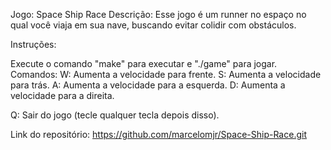 Jogo: Space Ship Race
Descrição:
Esse jogo é um runner no espaço no qual você viaja em sua nave, buscando evitar
colidir com obstáculos.

Instruções:

Execute o comando "make" para executar e "./game" para jogar.
Comandos:
W: Aumenta a velocidade para frente.
S: Aumenta a velocidade para trás.
A: Aumenta a velocidade para a esquerda.
D: Aumenta a velocidade para a direita.

Q: Sair do jogo (tecle qualquer tecla depois disso).

Link do repositório: https://github.com/marcelomjr/Space-Ship-Race.git
